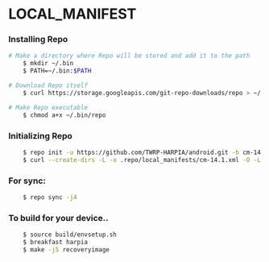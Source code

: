 LOCAL_MANIFEST
========================

### Installing Repo ###
```bash
# Make a directory where Repo will be stored and add it to the path
    $ mkdir ~/.bin
    $ PATH=~/.bin:$PATH

# Download Repo itself
    $ curl https://storage.googleapis.com/git-repo-downloads/repo > ~/.bin/repo

# Make Repo executable
    $ chmod a+x ~/.bin/repo
```

### Initializing Repo ###
```bash
    $ repo init -u https://github.com/TWRP-HARPIA/android.git -b cm-14.1
    $ curl --create-dirs -L -o .repo/local_manifests/cm-14.1.xml -O -L https://raw.githubusercontent.com/TWRP-HARPIA/local_manifest/twrp/cm-14.1.xml
```
### For sync: ###
```bash
    $ repo sync -j4
```
### To build for your device.. ###
```bash
    $ source build/envsetup.sh
    $ breakfast harpia
    $ make -j5 recoveryimage
```


